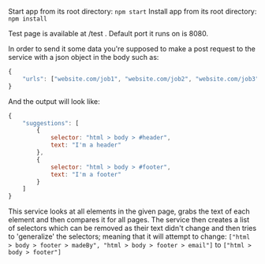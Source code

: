 Start app from its root directory: `npm start`
Install app from its root directory: `npm install`

Test page is available at /test . Default port it runs on is 8080.

In order to send it some data you're supposed to make a post request to the service with a json object in the body such as:
```javascript
{
    "urls": ["website.com/job1", "website.com/job2", "website.com/job3", "website.com/job4"]
}
```

And the output will look like:
```javascript
{
    "suggestions": [
        {
            selector: "html > body > #header",
            text: "I'm a header"
        },
        {
            selector: "html > body > #footer",
            text: "I'm a footer"
        }    
    ]
}
```
This service looks at all elements in the given page, grabs the text of each element and then compares it for all pages. The service then creates a list of selectors which can be removed as their text didn't change and then tries to 'generalize' the selectors; meaning that it will attempt to change:
`
["html > body > footer > madeBy", "html > body > footer > email"]
`
to
`
["html > body > footer"]
`